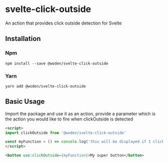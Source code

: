 # svelte-click-outside
An action that provides click outside detection for Svelte

## Installation
### Npm
    npm install --save @woden/svelte-click-outside
### Yarn
    yarn add @woden/svelte-click-outside
    
## Basic Usage
Import the package and use it as an action, provide a parameter which is the action you would like to fire when clickOutside is detected

```html
<script>
import clickOutside from '@woden/svelte-click-outside'

const myFunction = () => console.log('this will be displayed if I click outside the button')
</script>

<button use:clickOutside={myFunction}>My super button</button>
```
